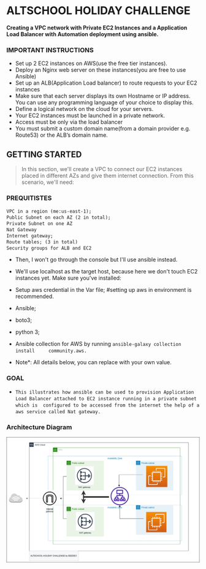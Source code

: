 # ALTSCHOOL HOLIDAY CHALLENGE

 **Creating a VPC network with Private EC2 Instances and a  Application Load Balancer with Automation deployment using ansible.**
 
### IMPORTANT INSTRUCTIONS
* Set up 2 EC2 instances on AWS(use the free tier instances).
* Deploy an Nginx web server on these instances(you are free to use Ansible)
* Set up an ALB(Application Load balancer) to route requests to your EC2       instances
* Make sure that each server displays its own Hostname or IP address. You      can use any programming language of your choice to display this.
* Define a logical network on the cloud for your servers.
* Your EC2 instances must be launched in a private network.
* Access must be only via the load balancer
* You must submit a custom domain name(from a domain provider e.g. Route53)   or the ALB’s domain name.

##  GETTING STARTED
> In this section, we'll create a VPC to connect our EC2      instances placed in different AZs and give them internet connection. From this scenario, we'll need:

### PREQUITISTES

    VPC in a region (me:us-east-1);
    Public Subnet on each AZ (2 in total);
    Private Subnet on one AZ
    Nat Gateway
    Internet gateway;
    Route tables; (3 in total)
    Security groups for ALB and EC2

* Then, I won't go through the console but I'll use ansible instead.

*  We'll use localhost as the target host, because here we don't touch EC2 instances yet. Make sure you've installed:

* Setup aws credential in the Var file;
 #setting up aws in environment is recommended.

* Ansible;

* boto3;

* python 3;

* Ansible collection for AWS by running ``ansible-galaxy collection install     community.aws.``

* Note*: All details below, you can replace with your own value.

  

### GOAL
* ````This illustrates how ansible can be used to provision Application Load Balancer attached to EC2 instance running in a private subnet which is  configured to be accessed from the internet the help of a aws service called Nat gateway.````

### Architecture Diagram
  ![Architecture Diagram](https://github.com/Deedeo/Automating-Altschool-holiday-challenge-with-ansible/blob/master/images/alt.drawio.png)
